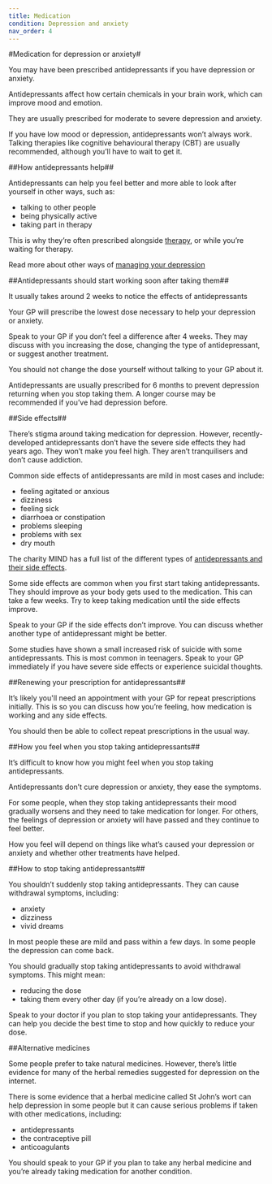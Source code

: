 ```yaml
---
title: Medication
condition: Depression and anxiety
nav_order: 4
---
```


#Medication for depression or anxiety#

You may have been prescribed antidepressants if you have depression or anxiety.

Antidepressants affect how certain chemicals in your brain work, which can improve mood and emotion.

They are usually prescribed for moderate to severe depression and anxiety.

If you have low mood or depression, antidepressants won’t always work. Talking therapies like cognitive behavioural therapy (CBT) are usually recommended, although you’ll have to wait to get it.

##How antidepressants help##

Antidepressants can help you feel better and more able to look after yourself in other ways, such as:

- talking to other people
- being physically active
- taking part in therapy

This is why they’re often prescribed alongside [therapy](/depression-and-anxiety/getting-therapy), or while you’re waiting for therapy.

Read more about other ways of [managing your depression](/depression-and-anxiety/managing-depression-and-anxiety)

##Antidepressants should start working soon after taking them##

<div class="notice" role="note" aria-label="Information">
  <p>
    It usually takes around 2 weeks to notice the effects of antidepressants
  </p>
</div>

Your GP will prescribe the lowest dose necessary to help your depression or anxiety.

Speak to your GP if you don’t feel a difference after 4 weeks. They may discuss with you
increasing the dose, changing the type of antidepressant, or suggest another treatment. 

You should not change the dose yourself without talking to your GP about it.

Antidepressants are usually prescribed for 6 months to prevent depression returning when you stop taking them.  A longer course may be recommended if you’ve had depression before.

##Side effects##

There’s stigma around taking medication for depression. However, recently-developed antidepressants don’t have the severe side effects they had years ago. They won’t make you feel high. They aren’t tranquilisers and don’t cause addiction.

Common side effects of antidepressants are mild in most cases and include:

- feeling agitated or anxious
- dizziness
- feeling sick
- diarrhoea or constipation
- problems sleeping
- problems with sex
- dry mouth

The charity MIND has a full list of the different types of [antidepressants and their side effects](http://www.mind.org.uk/information-support/drugs-and-treatments/antidepressants-a-z.aspx).

Some side effects are common when you first start taking antidepressants. They should improve as your body gets used to the medication. This can take a few weeks.  Try to keep taking medication until the side effects improve.

Speak to your GP if the side effects don’t improve. You can discuss whether another type of antidepressant might be better.

Some studies have shown a small increased risk of suicide with some antidepressants. This is most common in teenagers. Speak to your GP immediately if you have severe side effects or experience suicidal thoughts.

##Renewing your prescription for antidepressants##

It’s likely you'll need an appointment with your GP for repeat prescriptions initially. This is so you can discuss how you’re feeling, how medication is working and any side effects.

You should then be able to collect repeat prescriptions in the usual way.

##How you feel when you stop taking antidepressants##

It’s difficult to know how you might feel when you stop taking antidepressants.

Antidepressants don’t cure depression or anxiety, they ease the symptoms.

For some people, when they stop taking antidepressants their mood gradually worsens and they need to take medication for longer. For others, the feelings of depression or anxiety will have passed and they continue to feel better.

How you feel will depend on things like what’s caused your depression or anxiety and whether other treatments have helped.

##How to stop taking antidepressants##

You shouldn’t suddenly stop taking antidepressants. They can cause withdrawal symptoms, including:

- anxiety
- dizziness
- vivid dreams

In most people these are mild and pass within a few days. In some people the depression can come back.

You should gradually stop taking antidepressants to avoid withdrawal symptoms. This might mean:

- reducing the dose
- taking them every other day (if you’re already on a low dose).

<div class="notice" role="note" aria-label="Information">
  <p>
    Speak to your doctor if you plan to stop taking your antidepressants. They can help you decide the best time to stop and how quickly to reduce your dose.
  </p>
</div>

##Alternative medicines

Some people prefer to take natural medicines. However, there’s little evidence for many of the herbal remedies suggested for depression on the internet.

There is some evidence that a herbal medicine called St John’s wort can help depression in some people but it can cause serious problems if taken with other medications, including:

- antidepressants
- the contraceptive pill
- anticoagulants

You should speak to your GP if you plan to take any herbal medicine and you’re already taking medication for another condition.
